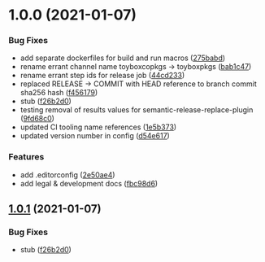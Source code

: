 # 1.0.0 (2021-01-07)


### Bug Fixes

* add separate dockerfiles for build and run macros ([275babd](https://github.com/talismanco/mirror/commit/275babdfa1262965df70a767511ea36d168cd728))
* rename errant channel name toyboxcopkgs -> toyboxpkgs ([bab1c47](https://github.com/talismanco/mirror/commit/bab1c47e7ccaafec7689948ed45717883cbac34a))
* rename errant step ids for release job ([44cd233](https://github.com/talismanco/mirror/commit/44cd233705c3f9e56f44f4d84dd8736ee15d23ee))
* replaced RELEASE -> COMMIT with HEAD reference to branch commit sha256 hash ([f456179](https://github.com/talismanco/mirror/commit/f456179b35bb7d9674cb6328026c189aee6ba6fc))
* stub ([f26b2d0](https://github.com/talismanco/mirror/commit/f26b2d0cfca556e9229e33dabdde3522193b19d0))
* testing removal of results values for semantic-release-replace-plugin ([9fd68c0](https://github.com/talismanco/mirror/commit/9fd68c07c0123a755b13cb4fc56c77c34749207c))
* updated CI tooling name references ([1e5b373](https://github.com/talismanco/mirror/commit/1e5b373dce29389c5e934e1f3d2de3600f503f04))
* updated version number in config ([d54e617](https://github.com/talismanco/mirror/commit/d54e61721c1e8be19f02758bc865f9e6f683daab))


### Features

* add .editorconfig ([2e50ae4](https://github.com/talismanco/mirror/commit/2e50ae4eb7b40852916690334bde62050bbc19eb))
* add legal & development docs ([fbc98d6](https://github.com/talismanco/mirror/commit/fbc98d6fed12649a228c9d46ce0de7b1d2ef9a8a))

## [1.0.1](https://github.com/talismanco/mirror/compare/v1.0.0...v1.0.1) (2021-01-07)


### Bug Fixes

* stub ([f26b2d0](https://github.com/talismanco/mirror/commit/f26b2d0cfca556e9229e33dabdde3522193b19d0))
